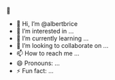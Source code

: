 
🤑
- 👋 Hi, I’m @albertbrice
- 👀 I’m interested in ...
- 🌱 I’m currently learning ...
- 💞️ I’m looking to collaborate on ...
- 📫 How to reach me ...
- 😄 Pronouns: ...
- ⚡ Fun fact: ...

<!---
albertbrice/albertbrice is a ✨ special ✨ repository because its `README.md` (this file) appears on your GitHub profile.
You can click the Preview link to take a look at your changes.
--->
